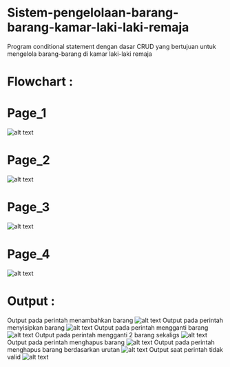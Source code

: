 # Sistem-pengelolaan-barang-barang-kamar-laki-laki-remaja
Program conditional statement dengan dasar CRUD yang bertujuan untuk mengelola barang-barang di kamar laki-laki remaja

# Flowchart :
# Page_1
![alt text](https://github.com/antoniomarcLs/Sistem-pengelolaan-barang-barang-kamar-laki-laki-remaja/blob/main/Flowchart/Flowchart.png?raw=true)
# Page_2
![alt text](https://github.com/antoniomarcLs/Sistem-pengelolaan-barang-barang-kamar-laki-laki-remaja/blob/main/Flowchart/Flowchart_2.png?raw=true)
# Page_3
![alt text](https://github.com/antoniomarcLs/Sistem-pengelolaan-barang-barang-kamar-laki-laki-remaja/blob/main/Flowchart/Flowchart_3.png?raw=true)
# Page_4
![alt text](https://github.com/antoniomarcLs/Sistem-pengelolaan-barang-barang-kamar-laki-laki-remaja/blob/main/Flowchart/Flowchart_4.png?raw=true)

# Output :
Output pada perintah menambahkan barang
![alt text](https://github.com/antoniomarcLs/Sistem-pengelolaan-barang-barang-kamar-laki-laki-remaja/blob/main/Output/Perintah_1.jpg?raw=true)
Output pada perintah menyisipkan barang
![alt text](https://github.com/antoniomarcLs/Sistem-pengelolaan-barang-barang-kamar-laki-laki-remaja/blob/main/Output/Perintah_2.jpg?raw=true)
Output pada perintah mengganti barang
![alt text](https://github.com/antoniomarcLs/Sistem-pengelolaan-barang-barang-kamar-laki-laki-remaja/blob/main/Output/Perintah_3.jpg?raw=true)
Output pada perintah mengganti 2 barang sekaligs
![alt text](https://github.com/antoniomarcLs/Sistem-pengelolaan-barang-barang-kamar-laki-laki-remaja/blob/main/Output/Perintah_4.jpg?raw=true)
Output pada perintah menghapus barang
![alt text](https://github.com/antoniomarcLs/Sistem-pengelolaan-barang-barang-kamar-laki-laki-remaja/blob/main/Output/Perintah_5.jpg?raw=true)
Output pada perintah menghapus barang berdasarkan urutan
![alt text](https://github.com/antoniomarcLs/Sistem-pengelolaan-barang-barang-kamar-laki-laki-remaja/blob/main/Output/Perintah_6.jpg?raw=true)
Output saat perintah tidak valid
![alt text](https://github.com/antoniomarcLs/Sistem-pengelolaan-barang-barang-kamar-laki-laki-remaja/blob/main/Output/Else.jpg?raw=true)


